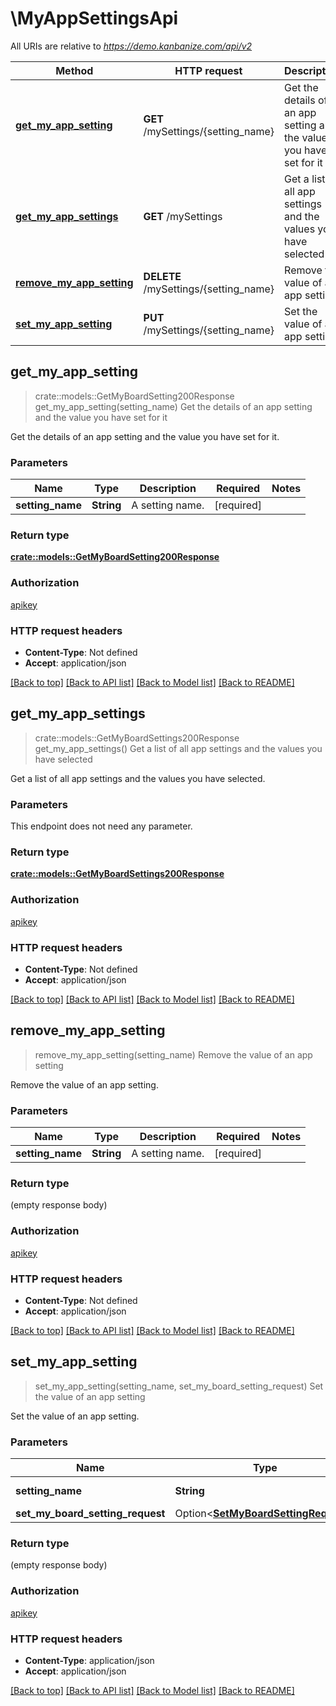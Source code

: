 # \MyAppSettingsApi

All URIs are relative to *https://demo.kanbanize.com/api/v2*

Method | HTTP request | Description
------------- | ------------- | -------------
[**get_my_app_setting**](MyAppSettingsApi.md#get_my_app_setting) | **GET** /mySettings/{setting_name} | Get the details of an app setting and the value you have set for it
[**get_my_app_settings**](MyAppSettingsApi.md#get_my_app_settings) | **GET** /mySettings | Get a list of all app settings and the values you have selected
[**remove_my_app_setting**](MyAppSettingsApi.md#remove_my_app_setting) | **DELETE** /mySettings/{setting_name} | Remove the value of an app setting
[**set_my_app_setting**](MyAppSettingsApi.md#set_my_app_setting) | **PUT** /mySettings/{setting_name} | Set the value of an app setting



## get_my_app_setting

> crate::models::GetMyBoardSetting200Response get_my_app_setting(setting_name)
Get the details of an app setting and the value you have set for it

Get the details of an app setting and the value you have set for it.

### Parameters


Name | Type | Description  | Required | Notes
------------- | ------------- | ------------- | ------------- | -------------
**setting_name** | **String** | A setting name. | [required] |

### Return type

[**crate::models::GetMyBoardSetting200Response**](getMyBoardSetting_200_response.md)

### Authorization

[apikey](../README.md#apikey)

### HTTP request headers

- **Content-Type**: Not defined
- **Accept**: application/json

[[Back to top]](#) [[Back to API list]](../README.md#documentation-for-api-endpoints) [[Back to Model list]](../README.md#documentation-for-models) [[Back to README]](../README.md)


## get_my_app_settings

> crate::models::GetMyBoardSettings200Response get_my_app_settings()
Get a list of all app settings and the values you have selected

Get a list of all app settings and the values you have selected.

### Parameters

This endpoint does not need any parameter.

### Return type

[**crate::models::GetMyBoardSettings200Response**](getMyBoardSettings_200_response.md)

### Authorization

[apikey](../README.md#apikey)

### HTTP request headers

- **Content-Type**: Not defined
- **Accept**: application/json

[[Back to top]](#) [[Back to API list]](../README.md#documentation-for-api-endpoints) [[Back to Model list]](../README.md#documentation-for-models) [[Back to README]](../README.md)


## remove_my_app_setting

> remove_my_app_setting(setting_name)
Remove the value of an app setting

Remove the value of an app setting.

### Parameters


Name | Type | Description  | Required | Notes
------------- | ------------- | ------------- | ------------- | -------------
**setting_name** | **String** | A setting name. | [required] |

### Return type

 (empty response body)

### Authorization

[apikey](../README.md#apikey)

### HTTP request headers

- **Content-Type**: Not defined
- **Accept**: application/json

[[Back to top]](#) [[Back to API list]](../README.md#documentation-for-api-endpoints) [[Back to Model list]](../README.md#documentation-for-models) [[Back to README]](../README.md)


## set_my_app_setting

> set_my_app_setting(setting_name, set_my_board_setting_request)
Set the value of an app setting

Set the value of an app setting.

### Parameters


Name | Type | Description  | Required | Notes
------------- | ------------- | ------------- | ------------- | -------------
**setting_name** | **String** | A setting name. | [required] |
**set_my_board_setting_request** | Option<[**SetMyBoardSettingRequest**](SetMyBoardSettingRequest.md)> |  |  |

### Return type

 (empty response body)

### Authorization

[apikey](../README.md#apikey)

### HTTP request headers

- **Content-Type**: application/json
- **Accept**: application/json

[[Back to top]](#) [[Back to API list]](../README.md#documentation-for-api-endpoints) [[Back to Model list]](../README.md#documentation-for-models) [[Back to README]](../README.md)

